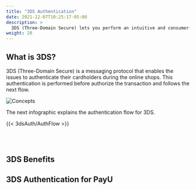 ```yaml
---
title: "3DS Authentication"
date: 2021-12-07T10:25:17-05:00
description: >
  3DS (Three-Domain Secure) lets you perform an intuitive and consumer-friendly authentication process. 3DS adds additional security layers to reduce the fraud avoiding the unauthorized usage of credit cards. 
weight: 20
---
```


## What is 3DS?
3DS (Three-Domain Secure) is a messaging protocol that enables the issues to authenticate their cardholders during the online shops. This authentication is performed before authorize the transaction and follows the next flow.

![Concepts](/assets/3DS/3DS_whatis_en.png)

The next infographic explains the authentication flow for 3DS.

{{< 3dsAuth/AuthFlow >}}

<br><br>

## 3DS Benefits


## 3DS Authentication for PayU